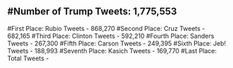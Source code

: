 #Number of Trump Tweets: 1,775,553
---
#First Place: Rubio Tweets - 868,270
#Second Place: Cruz Tweets - 682,165
#Third Place: Clinton Tweets - 592,210
#Fourth Place: Sanders Tweets - 267,300
#Fifth Place: Carson Tweets - 249,395
#Sixth Place: Jeb! Tweets - 188,993
#Seventh Place: Kasich Tweets - 169,770
#Last Place: Total Tweets -  
